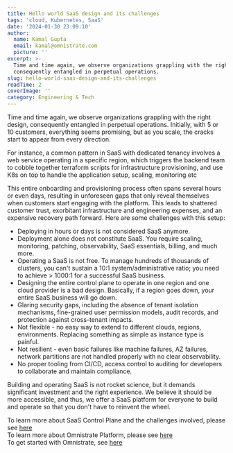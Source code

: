 ```yaml
---
title: Hello world SaaS design and its challenges
tags: 'cloud, Kubernetes, SaaS'
date: '2024-01-30 23:09:10'
author:
  name: Kamal Gupta
  email: kamal@omnistrate.com
  picture: ''
excerpt: >-
  Time and time again, we observe organizations grappling with the right design,
  consequently entangled in perpetual operations.
slug: hello-world-saas-design-and-its-challenges
readTime: 2
coverImage: ''
category: Engineering & Tech
---
```


Time and time again, we observe organizations grappling with the right design, consequently entangled in perpetual operations. Initially, with 5 or 10 customers, everything seems promising, but as you scale, the cracks start to appear from every direction.

For instance, a common pattern in SaaS with dedicated tenancy involves a web service operating in a specific region, which triggers the backend team to cobble together terraform scripts for infrastructure provisioning, and use K8s on top to handle the application setup, scaling, monitoring etc

This entire onboarding and provisioning process often spans several hours or even days, resulting in unforeseen gaps that only reveal themselves when customers start engaging with the platform. This leads to shattered customer trust, exorbitant infrastructure and engineering expenses, and an expensive recovery path forward. Here are some challenges with this setup:

- Deploying in hours or days is not considered SaaS anymore.
- Deployment alone does not constitute SaaS. You require scaling, monitoring, patching, observability, SaaS essentials, billing, and much more.
- Operating a SaaS is not free. To manage hundreds of thousands of clusters, you can't sustain a 10:1 system/administrative ratio; you need to achieve > 1000:1 for a successful SaaS business.
- Designing the entire control plane to operate in one region and one cloud provider is a bad design. Basically, if a region goes down, your entire SaaS business will go down.
- Glaring security gaps, including the absence of tenant isolation mechanisms, fine-grained user permission models, audit records, and protection against cross-tenant impacts.
- Not flexible - no easy way to extend to different clouds, regions, environments. Replacing something as simple as instance type is painful.
- Not resilient - even basic failures like machine failures, AZ failures, network partitions are not handled properly with no clear observability. 
- No proper tooling from CI/CD, access control to auditing for developers to collaborate and maintain compliance.

Building and operating SaaS is not rocket science, but it demands significant investment and the right experience. We believe it should be more accessible, and thus, we offer a SaaS platform for everyone to build and operate so that you don't have to reinvent the wheel.

To learn more about SaaS Control Plane and the challenges involved, please see [here][1]
<br>
To learn more about Omnistrate Platform, please see [here][2]
<br>
To get started with Omnistrate, see [here][3]

  [1]: https://blog.omnistrate.com/posts/52
  [2]: https://blog.omnistrate.com/posts/53
  [3]: https://docs.omnistrate.com/getting-started/
